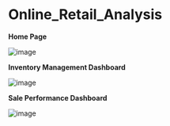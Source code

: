 # Online_Retail_Analysis

**Home Page**

![image](https://github.com/Huyen-P/UCI_Online_Retail_Analysis/assets/72473316/e2c2941a-aab2-4118-9f5d-db2b7f422a45)



**Inventory Management Dashboard**

![image](https://github.com/Huyen-P/UCI_Online_Retail_Analysis/assets/72473316/3ba121c0-af57-47f1-ab24-c9fc13e0e6e0)



**Sale Performance Dashboard**

![image](https://github.com/Huyen-P/UCI_Online_Retail_Analysis/assets/72473316/b43abe92-e699-4e4a-b06f-932dd7df84c4)




